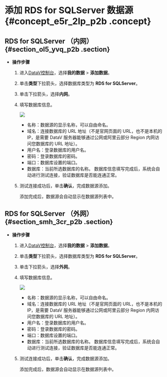# 添加 RDS for SQLServer 数据源 {#concept_e5r_2lp_p2b .concept}

## RDS for SQLServer （内网） {#section_ol5_yvq_p2b .section}

-   **操作步骤**
    1.  进入[DataV控制台](https://datav.aliyun.com/)，选择**我的数据** \> **添加数据**。
    2.  单击**类型**下拉箭头，选择数据库类型为 **RDS for SQLServer**。
    3.  单击下拉箭头，选择**内网**。
    4.  填写数据库信息。

        ![](http://static-aliyun-doc.oss-cn-hangzhou.aliyuncs.com/assets/img/16536/15343028277889_zh-CN.png)

        -   名称：数据源的显示名称，可以自由命名。
        -   域名：连接数据库的 URL 地址（不是官网页面的 URL，也不是本机的 IP，是需要 DataV 服务器能够通过公网或阿里云部分 Region 内网访问您数据库的 URL 地址）。
        -   用户名：登录数据库的用户名。
        -   密码：登录数据库的密码。
        -   端口：数据库设置的端口。
        -   数据库：当前所选数据库的名称。
        数据库信息填写完成后，系统会自动进行测试连接，验证数据库是否能连通正常。

    5.  测试连接成功后，单击**确认**，完成数据源添加。

        添加完成后，数据源会自动显示在数据源列表中。


## RDS for SQLServer （外网） {#section_smh_3cr_p2b .section}

-   **操作步骤**
    1.  进入[DataV控制台](https://datav.aliyun.com/)，选择**我的数据** \> **添加数据**。
    2.  单击**类型**下拉箭头，选择数据库类型为 **RDS for SQLServer**。
    3.  单击下拉箭头，选择**外网**。
    4.  填写数据库信息。

        ![](http://static-aliyun-doc.oss-cn-hangzhou.aliyuncs.com/assets/img/16536/15343028277892_zh-CN.png)

        -   名称：数据源的显示名称，可以自由命名。
        -   域名：连接数据库的 URL 地址（不是官网页面的 URL，也不是本机的 IP，是需要 DataV 服务器能够通过公网或阿里云部分 Region 内网访问您数据库的 URL 地址）。
        -   用户名：登录数据库的用户名。
        -   密码：登录数据库的密码。
        -   端口：数据库设置的端口。
        -   数据库：当前所选数据库的名称。
        数据库信息填写完成后，系统会自动进行测试连接，验证数据库是否能连通正常。

    5.  测试连接成功后，单击**确认**，完成数据源添加。

        添加完成后，数据源会自动显示在数据源列表中。


